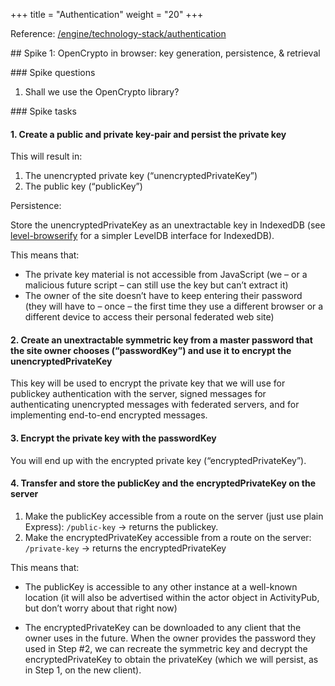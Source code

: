 +++
title = "Authentication"
weight = "20"
+++

Reference: [/engine/technology-stack/authentication](/engine/technology-stack/authentication)

## Spike 1: OpenCrypto in browser: key generation, persistence, & retrieval

### Spike questions

1. Shall we use the OpenCrypto library?

### Spike tasks

#### 1. Create a public and private key-pair and persist the private key

This will result in:

  1. The unencrypted private key (“unencryptedPrivateKey”)
  2. The public key (“publicKey”)

Persistence:

Store the unencryptedPrivateKey as an unextractable key in IndexedDB (see [level-browserify](https://www.npmjs.com/package/level-browserify) for a simpler LevelDB interface for IndexedDB).

This means that:

  * The private key material is not accessible from JavaScript (we – or a malicious future script – can still use the key but can’t extract it)
  * The owner of the site doesn’t have to keep entering their password (they will have to – once – the first time they use a different browser or a different device to access their personal federated web site)

#### 2. Create an unextractable symmetric key from a master password that the site owner chooses (“passwordKey”) and use it to encrypt the unencryptedPrivateKey

This key will be used to encrypt the private key that we will use for publickey authentication with the server, signed messages for authenticating unencrypted messages with federated servers, and for implementing end-to-end encrypted messages.

#### 3. Encrypt the private key with the passwordKey

You will end up with the encrypted private key (“encryptedPrivateKey”).

#### 4. Transfer and store the publicKey and the encryptedPrivateKey on the server

  1. Make the publicKey accessible from a route on the server (just use plain Express): `/public-key` → returns the publickey.
  2. Make the encryptedPrivateKey accessible from a route on the server: `/private-key` → returns the encryptedPrivateKey

This means that:

  * The publicKey is accessible to any other instance at a well-known location (it will also be advertised within the actor object in ActivityPub, but don’t worry about that right now)

  * The encryptedPrivateKey can be downloaded to any client that the owner uses in the future. When the owner provides the password they used in Step #2, we can recreate the symmetric key and decrypt the encryptedPrivateKey to obtain the privateKey (which we will persist, as in Step 1, on the new client).
